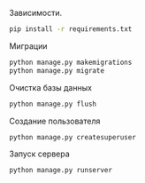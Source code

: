 Зависимости.

```bash
pip install -r requirements.txt
```

Миграции

```bash
python manage.py makemigrations
python manage.py migrate
```

Очистка базы данных

```bash
python manage.py flush
```

Создание пользователя

```bash
python manage.py createsuperuser
```

Запуск сервера

```bash
python manage.py runserver
```